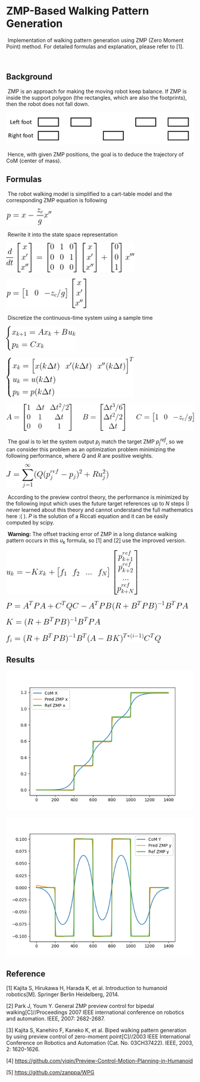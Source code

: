 # ZMP-Based Walking Pattern Generation

​	Implementation of walking pattern generation using ZMP (Zero Moment Point) method. For detailed formulas and explanation, please refer to [1].

​	

## Background

​	ZMP is an approach for making the moving robot keep balance. If ZMP is inside the support polygon (the rectangles, which are also the footprints), then the robot does not fall down.

![footprint](./figures/footprint.jpg)

​	Hence, with given ZMP positions, the goal is to deduce the trajectory of CoM (center of mass).



## Formulas

​	The robot walking model is simplified to a cart-table model and the corresponding ZMP equation is following

![formula1](./figures/formula1.png)

​	Rewrite it into the state space representation

![formula2](./figures/formula2.png)

![formula3](./figures/formula3.png)

​	Discretize the continuous-time system using a sample time

![formula4](./figures/formula4.png)

![formula5](./figures/formula5.png)

![formula6](./figures/formula6.png)

​	The goal is to let the system output $p_j$ match the target ZMP $p^{ref}_j$, so we can consider this problem as an optimization problem minimizing the following performance, where $Q$ and $R$ are positive weights.

![formula7](./figures/formula7.png)

​	According to the preview control theory, the performance is minimized by the following input which uses the future target references up to $N$ steps (I never learned about this theory and cannot understand the full mathematics here :( ). $P$ is the solution of a Riccati equation and it can be easily computed by scipy.

​	**Warning:** The offset tracking error of ZMP in a long distance walking pattern occurs in this $u_k$ formula, so [1] and [2] use the improved version.

![formula8](./figures/formula8.png)

![formula9](./figures/formula9.png)

![formula10](./figures/formula10.png)

![formula11](./figures/formula11.png)



## Results

![x_axis](./figures/x_axis.png)

![y_axis](./figures/y_axis.png)



## Reference

[1] Kajita S, Hirukawa H, Harada K, et al. Introduction to humanoid robotics[M]. Springer Berlin Heidelberg, 2014.

[2] Park J, Youm Y. General ZMP preview control for bipedal walking[C]//Proceedings 2007 IEEE international conference on robotics and automation. IEEE, 2007: 2682-2687.

[3] Kajita S, Kanehiro F, Kaneko K, et al. Biped walking pattern generation by using preview control of zero-moment point[C]//2003 IEEE International Conference on Robotics and Automation (Cat. No. 03CH37422). IEEE, 2003, 2: 1620-1626.

[4] https://github.com/yiqin/Preview-Control-Motion-Planning-in-Humanoid

[5] https://github.com/zanppa/WPG
